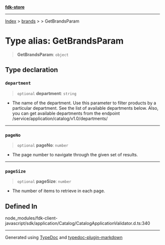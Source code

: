 [**fdk-store**](../../../README.md)
***

[Index](../../../API.md) > [brands](../../README.md) > [<internal>](../README.md) > GetBrandsParam

# Type alias: GetBrandsParam

> **GetBrandsParam**: `object`

## Type declaration

### `department`

> `optional` **department**: `string`

- The name of the department. Use this
parameter to filter products by a particular department. See the list of
available departments below. Also, you can get available departments from
the endpoint /service/application/catalog/v1.0/departments/

***

### `pageNo`

> `optional` **pageNo**: `number`

- The page number to navigate through the given
set of results.

***

### `pageSize`

> `optional` **pageSize**: `number`

- The number of items to retrieve in each page.

## Defined In

node\_modules/fdk-client-javascript/sdk/application/Catalog/CatalogApplicationValidator.d.ts:340

***
Generated using [TypeDoc](https://typedoc.org/) and [typedoc-plugin-markdown](https://www.npmjs.com/package/typedoc-plugin-markdown)
